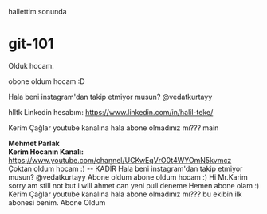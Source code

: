 
hallettim sonunda

# git-101
Olduk hocam.


obone oldum hocam :D


Hala beni instagram'dan takip etmiyor musun? @vedatkurtayy

hlltk
Linkedin hesabım: https://www.linkedin.com/in/halil-teke/

Kerim Çağlar youtube kanalına hala abone olmadınız mı???
 main


<b>Mehmet Parlak</b><br>
<b>Kerim Hocanın Kanalı:</b>
https://www.youtube.com/channel/UCKwEqVrO0t4WYOmN5kvmcz<br>
Çoktan oldum hocam :) -- KADİR
Hala beni instagram'dan takip etmiyor musun? @vedatkurtayy
Abone oldum
abone oldum hocam :)
Hi Mr.Karim
sorry am still not 
but i will
ahmet  can yeni pull deneme
Hemen abone olam :)
Kerim Çağlar youtube kanalına hala abone olmadınız mı???
bu ekibin ilk abonesi benim.
Abone Oldum
